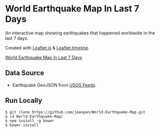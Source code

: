 World Earthquake Map In Last 7 Days
==================================

An interactive map showing earthquakes that happened worldwide in the last 7 days.

Created with [Leaflet.js](http://leafletjs.com/) & [Leaflet.timeline](https://github.com/skeate/Leaflet.timeline).

[World Earthquake Map In Last 7 Days](http://jeanpan.github.io/World-Earthquake-Map/)

## Data Source
- Earthquake GeoJSON from [USGS Feeds](http://earthquake.usgs.gov/earthquakes/feed/).

## Run Locally
```
$ git clone https://github.com/jeanpan/World-Earthquake-Map.git
$ cd World-Earthquake-Map/
$ npm install -g bower
$ bower install
```
